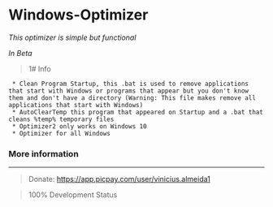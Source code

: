 # Windows-Optimizer

_This optimizer is simple but functional_

_In Beta_

>1# Info
```
 * Clean Program Startup, this .bat is used to remove applications that start with Windows or programs that appear but you don't know them and don't have a directory (Warning: This file makes remove all applications that start with Windows)
 * AutoClearTemp this program that appeared on Startup and a .bat that cleans %temp% temporary files
 * Optimizer2 only works on Windows 10
 * Optimizer for all Windows
```
### More information
***

>Donate: https://app.picpay.com/user/vinicius.almeida1

>100% Development Status
